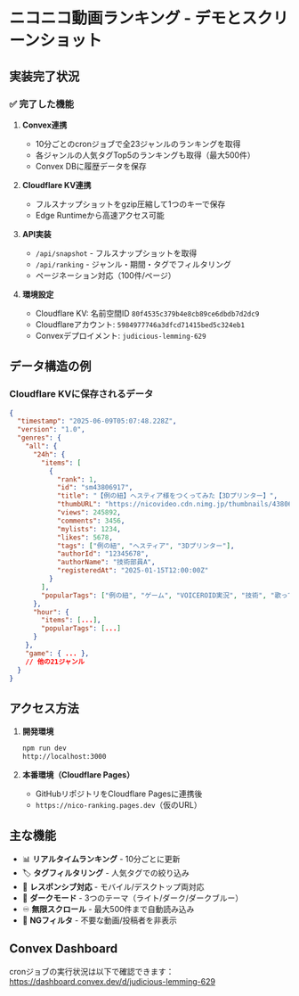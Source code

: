 # ニコニコ動画ランキング - デモとスクリーンショット

## 実装完了状況

### ✅ 完了した機能

1. **Convex連携**
   - 10分ごとのcronジョブで全23ジャンルのランキングを取得
   - 各ジャンルの人気タグTop5のランキングも取得（最大500件）
   - Convex DBに履歴データを保存

2. **Cloudflare KV連携**
   - フルスナップショットをgzip圧縮して1つのキーで保存
   - Edge Runtimeから高速アクセス可能

3. **API実装**
   - `/api/snapshot` - フルスナップショットを取得
   - `/api/ranking` - ジャンル・期間・タグでフィルタリング
   - ページネーション対応（100件/ページ）

4. **環境設定**
   - Cloudflare KV: 名前空間ID `80f4535c379b4e8cb89ce6dbdb7d2dc9`
   - Cloudflareアカウント: `5984977746a3dfcd71415bed5c324eb1`
   - Convexデプロイメント: `judicious-lemming-629`

## データ構造の例

### Cloudflare KVに保存されるデータ
```json
{
  "timestamp": "2025-06-09T05:07:48.228Z",
  "version": "1.0",
  "genres": {
    "all": {
      "24h": {
        "items": [
          {
            "rank": 1,
            "id": "sm43806917",
            "title": "【例の紐】ヘスティア様をつくってみた【3Dプリンター】",
            "thumbURL": "https://nicovideo.cdn.nimg.jp/thumbnails/43806917/43806917.L",
            "views": 245892,
            "comments": 3456,
            "mylists": 1234,
            "likes": 5678,
            "tags": ["例の紐", "ヘスティア", "3Dプリンター"],
            "authorId": "12345678",
            "authorName": "技術部員A",
            "registeredAt": "2025-01-15T12:00:00Z"
          }
        ],
        "popularTags": ["例の紐", "ゲーム", "VOICEROID実況", "技術", "歌ってみた"]
      },
      "hour": {
        "items": [...],
        "popularTags": [...]
      }
    },
    "game": { ... },
    // 他の21ジャンル
  }
}
```

## アクセス方法

1. **開発環境**
   ```bash
   npm run dev
   http://localhost:3000
   ```

2. **本番環境（Cloudflare Pages）**
   - GitHubリポジトリをCloudflare Pagesに連携後
   - `https://nico-ranking.pages.dev`（仮のURL）

## 主な機能

- 📊 **リアルタイムランキング** - 10分ごとに更新
- 🏷️ **タグフィルタリング** - 人気タグでの絞り込み
- 📱 **レスポンシブ対応** - モバイル/デスクトップ両対応
- 🌙 **ダークモード** - 3つのテーマ（ライト/ダーク/ダークブルー）
- ♾️ **無限スクロール** - 最大500件まで自動読み込み
- 🚫 **NGフィルタ** - 不要な動画/投稿者を非表示

## Convex Dashboard

cronジョブの実行状況は以下で確認できます：
https://dashboard.convex.dev/d/judicious-lemming-629